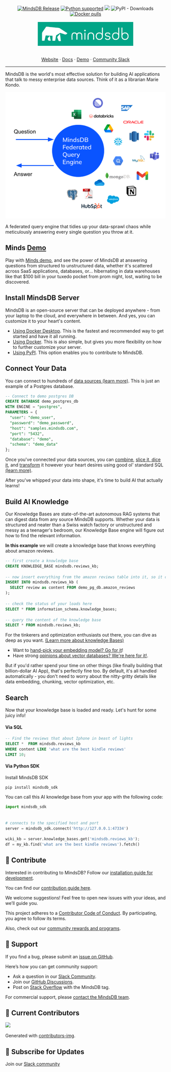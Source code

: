 

<a name="readme-top"></a>

<div align="center">
	<a href="https://pypi.org/project/MindsDB/" target="_blank"><img src="https://badge.fury.io/py/MindsDB.svg" alt="MindsDB Release"></a>
	<a href="https://www.python.org/downloads/" target="_blank"><img src="https://img.shields.io/badge/python-3.9.x%7C%203.10.x%7C%203.11.x-brightgreen.svg" alt="Python supported"></a>
	<a href="https://ossrank.com/p/630"><img src="https://shields.io/endpoint?url=https://ossrank.com/shield/630"></a>
	<img alt="PyPI - Downloads" src="https://img.shields.io/pypi/dm/Mindsdb">
	<a href="https://hub.docker.com/u/mindsdb" target="_blank"><img src="https://img.shields.io/docker/pulls/mindsdb/mindsdb" alt="Docker pulls"></a>

  <br />
  <br />

  <a href="https://github.com/mindsdb/mindsdb">
    <img src="/docs/assets/mindsdb_logo.jpg" alt="MindsDB" width="300">
  </a>

  <p align="center">
    <br />
    <a href="https://www.mindsdb.com?utm_medium=community&utm_source=github&utm_campaign=mindsdb%20repo">Website</a>
    ·
    <a href="https://docs.mindsdb.com?utm_medium=community&utm_source=github&utm_campaign=mindsdb%20repo">Docs</a>
    ·
    <a href="https://mdb.ai/register">Demo</a>
    ·
    <a href="https://mindsdb.com/joincommunity?utm_medium=community&utm_source=github&utm_campaign=mindsdb%20repo">Community Slack</a>
  </p>
</div>

----------------------------------------


MindsDB is the world's most effective solution for building AI applications that talk to messy enterprise data sources. Think of it as a librarian Marie Kondo.

<p align="center">
  <img src="/docs/assets/cloud/main_mdb.png"/>
</p>

A federated query engine that tidies up your data-sprawl chaos while meticulously answering every single question you throw at it. 

## Minds [Demo](https://mdb.ai/register)
Play with [Minds demo](https://mdb.ai/register), and see the power of MindsDB at answering questions from structured to unstructured data, whether it's scattered across SaaS applications, databases, or... hibernating in data warehouses like that $100 bill in your tuxedo pocket from prom night, lost, waiting to be discovered.
 
## Install MindsDB Server 

MindsDB is an open-source server that can be deployed anywhere - from your laptop to the cloud, and everywhere in between. And yes, you can customize it to your heart's content.

  * [Using Docker Desktop](https://docs.mindsdb.com/setup/self-hosted/docker-desktop). This is the fastest and recommended way to get started and have it all running.
  * [Using Docker](https://docs.mindsdb.com/setup/self-hosted/docker). This is also simple, but gives you more flexibility on how to further customize your server.
  * [Using PyPI](https://docs.mindsdb.com/contribute/install). This option enables you to contribute to MindsDB.

## Connect Your Data

You can connect to hundreds of [data sources (learn more)](https://docs.mindsdb.com/integrations/data-overview). This is just an example of a Postgres database.

```sql
-- Connect to demo postgres DB
CREATE DATABASE demo_postgres_db
WITH ENGINE = "postgres",
PARAMETERS = {
  "user": "demo_user",
  "password": "demo_password",
  "host": "samples.mindsdb.com",
  "port": "5432",
  "database": "demo",
  "schema": "demo_data"
};
```

Once you've connected your data sources, you can [combine](https://docs.mindsdb.com/mindsdb_sql/sql/api/join-on), [slice it, dice it](https://docs.mindsdb.com/mindsdb_sql/sql/api/select), and [transform](https://docs.mindsdb.com/use-cases/data_enrichment/overview) it however your heart desires using good ol' standard SQL [(learn more)](https://docs.mindsdb.com/mindsdb_sql/overview). 

After you've whipped your data into shape, it's time to build AI that actually learns!

## Build AI Knowledge

Our Knowledge Bases are state-of-the-art autonomous RAG systems that can digest data from any source MindsDB supports. Whether your data is structured and neater than a Swiss watch factory or unstructured and messy as a teenager's bedroom, our Knowledge Base engine will figure out how to find the relevant information. 

**In this example** we will create a knowledge base that knows everything about amazon reviews. 

```sql
-- first create a knowledge base
CREATE KNOWLEDGE_BASE mindsdb.reviews_kb;

-- now insert everything from the amazon reviews table into it, so it can learn it
INSERT INTO mindsdb.reviews_kb (
  SELECT review as content FROM demo_pg_db.amazon_reviews
);

-- check the status of your loads here
SELECT * FROM information_schema.knowledge_bases;

-- query the content of the knowledge base
SELECT * FROM mindsdb.reviews_kb;
```

For the tinkerers and optimization enthusiasts out there, you can dive as deep as you want. [(Learn more about knowledge Bases)](https://docs.mindsdb.com/mindsdb_sql/agents/knowledge-bases)

+ Want to [hand-pick your embedding model? Go for it](https://docs.mindsdb.com/mindsdb_sql/agents/knowledge-bases#knowledge-base-with-openai-embedding-model)! 
+ Have strong [opinions about vector databases? We're here for it!](https://docs.mindsdb.com/mindsdb_sql/agents/knowledge-bases#knowledge-base-with-custom-vector-store). 

But if you'd rather spend your time on other things (like finally building that billion-dollar AI App), that's perfectly fine too. By default, it's all handled automatically - you don't need to worry about the nitty-gritty details like data embedding, chunking, vector optimization, etc.

## Search 

Now that your knowledge base is loaded and ready. Let's hunt for some juicy info!

#### Via SQL

```sql
-- Find the reviews that about Iphone in beast of lights
SELECT *  FROM mindsdb.reviews_kb
WHERE content LIKE 'what are the best kindle reviews'
LIMIT 10;
```

#### Via Python SDK

Install MindsDB SDK

```shell
pip install mindsdb_sdk
```

You can call this AI knowledge base from your app with the following code:

```python
import mindsdb_sdk


# connects to the specified host and port
server = mindsdb_sdk.connect('http://127.0.0.1:47334')

wiki_kb = server.knowledge_bases.get('mindsdb.reviews_kb');
df = my_kb.find('what are the best kindle reviews').fetch()

```

## 🤝 Contribute

Interested in contributing to MindsDB? Follow our [installation guide for development](https://docs.mindsdb.com/contribute/install?utm_medium=community&utm_source=github&utm_campaign=mindsdb%20repo).

You can find our [contribution guide here](https://docs.mindsdb.com/contribute/contribute?utm_medium=community&utm_source=github&utm_campaign=mindsdb%20repo).

We welcome suggestions! Feel free to open new issues with your ideas, and we’ll guide you.

This project adheres to a [Contributor Code of Conduct](https://github.com/mindsdb/mindsdb/blob/main/CODE_OF_CONDUCT.md). By participating, you agree to follow its terms.

Also, check out our [community rewards and programs](https://mindsdb.com/community?utm_medium=community&utm_source=github&utm_campaign=mindsdb%20repo).

## 🤍 Support

If you find a bug, please submit an [issue on GitHub](https://github.com/mindsdb/mindsdb/issues/new/choose).

Here’s how you can get community support:

* Ask a question in our [Slack Community](https://mindsdb.com/joincommunity?utm_medium=community&utm_source=github&utm_campaign=mindsdb%20repo).
* Join our [GitHub Discussions](https://github.com/mindsdb/mindsdb/discussions).
* Post on [Stack Overflow](https://stackoverflow.com/questions/tagged/mindsdb) with the MindsDB tag.

For commercial support, please [contact the MindsDB team](https://mindsdb.com/contact?utm_medium=community&utm_source=github&utm_campaign=mindsdb%20repo).

## 💚 Current Contributors

<a href="https://github.com/mindsdb/mindsdb/graphs/contributors">
  <img src="https://contributors-img.web.app/image?repo=mindsdb/mindsdb" />
</a>

Generated with [contributors-img](https://contributors-img.web.app).

## 🔔 Subscribe for Updates

Join our [Slack community](https://mindsdb.com/joincommunity)
